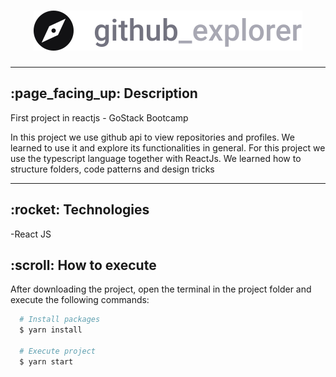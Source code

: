 <h1 align="center">
  
  <img src="./src/assets/logo.svg"/>
  
</h1>
  
  ---

<h2>:page_facing_up: Description</h2>


First project in reactjs - GoStack Bootcamp

In this project we use github api to view repositories and profiles. We learned to use it and explore its functionalities in general. For this project we use the typescript language together with ReactJs. We learned how to structure folders, code patterns and design tricks

---

<h2> :rocket: Technologies</h2>

  -React JS

<h2> :scroll: How to execute</h2>

After downloading the project, open the terminal in the project folder and execute the following commands:

``` bash
  # Install packages
  $ yarn install
  
  # Execute project
  $ yarn start
```
